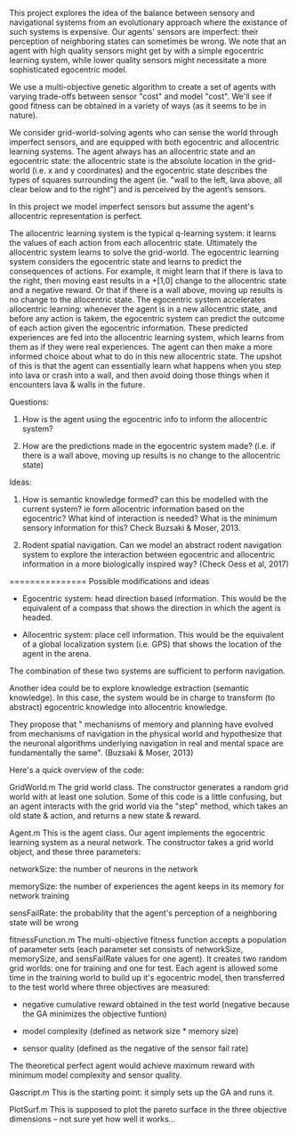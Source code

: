 This project explores the idea of the balance between sensory and navigational 
systems from an evolutionary approach where the existance of such systems is 
expensive. Our agents' sensors are imperfect: their perception of neighboring states 
can sometimes be wrong. We note that an agent with high quality sensors 
might get by with a simple egocentric learning system, while lower quality 
sensors might necessitate a more sophisticated egocentric model. 

We use a multi-objective genetic algorithm to create a set of agents with varying 
trade-offs between sensor "cost" and model "cost". We'll see if good fitness can be 
obtained in a variety of ways (as it seems to be in nature).

We consider grid-world-solving agents who can sense the world through imperfect 
sensors, and are equipped with both egocentric and allocentric learning systems. 
The agent always has an allocentric state and an egocentric state: the 
allocentric state is the absolute location in the grid-world 
(i.e. x and y coordinates) and the egocentric state describes the types of 
squares surrounding the agent (ie. "wall to the left, lava above, all clear 
below and to the right") and is perceived by the agent’s sensors. 

In this project we model imperfect sensors but assume the agent's 
allocentric representation is perfect.

The allocentric learning system is the typical q-learning system: it 
learns the values of each action from each allocentric state. 
Ultimately the allocentric system learns to solve the grid-world. The 
egocentric learning system considers the egocentric state and learns to 
predict the consequences of actions. For example, it might learn that if 
there is lava to the right, then moving east results in a +[1,0] change to 
the allocentric state and a negative reward. Or that if there is a wall 
above, moving up results is no change to the allocentric state. The 
egocentric system accelerates allocentric learning: whenever the agent is 
in a new allocentric state, and before any action is takem, the egocentric 
system can predict the outcome of each action given the egocentric 
information. These predicted experiences are fed into the allocentric 
learning system, which learns from them as if they were real experiences. 
The agent can then make a more informed choice about what to do in this 
new allocentric state. The upshot of this is that the agent can essentially 
learn what happens when you step into lava or crash into a wall, and then 
avoid doing those things when it encounters lava & walls in the future.

Questions:
1) How is the agent using the egocentric info to inform the allocentric 
system?

2) How are the predictions made in the egocentric system made? (i.e. if 
there is a wall above, moving up results is no change to the allocentric 
state)

Ideas:

1) How is semantic knowledge formed? can this be modelled with the current 
system? ie form allocentric information based on the egocentric? What kind 
of interaction is needed? What is the minimum sensory information for this? 
Check Buzsaki & Moser, 2013.

2) Rodent spatial navigation. Can we model an abstract rodent navigation 
system to explore the interaction between egocentric and allocentric 
information in a more biologically inspired way? (Check Oess et al, 2017)

===============
Possible modifications and ideas

- Egocentric system: head direction based information. This would be the 
equivalent of a compass that shows the direction in which the agent is 
headed.

- Allocentric system: place cell information. This would be the equivalent 
of a global localization system (i.e. GPS) that shows the location of the 
agent in the arena.

The combination of these two systems are sufficient to perform navigation.

Another idea could be to explore knowledge extraction (semantic knowledge).
In this case, the system would be in charge to transform (to abstract) 
egocentric knowledge into allocentric knowledge. 

They propose that " mechanisms of memory and planning have evolved from 
mechanisms of navigation in the physical world and hypothesize 
that the neuronal algorithms underlying navigation in real and mental space
are fundamentally the same". (Buzsaki & Moser, 2013)


Here's a quick overview of the code:

GridWorld.m
The grid world class. The constructor generates a random grid world with 
at least one solution. Some of this code is a little confusing, but an 
agent interacts with the grid world via the "step" method, which takes an 
old state & action, and returns a new state & reward.

Agent.m 
This is the agent class.  Our agent implements the egocentric learning 
system as a neural network. The constructor takes a grid world object, and 
these three parameters:

networkSize: the number of neurons in the network

memorySize: the number of experiences the agent keeps in its memory for 
network training

sensFailRate: the probability that the agent's perception of a neighboring 
state will be wrong

fitnessFunction.m
The multi-objective fitness function accepts a population of parameter sets 
(each parameter set consists of networkSize, memorySize, and sensFailRate 
values for one agent).  It creates two random grid worlds: one for training 
and one for test. Each agent is allowed some time in the training world to 
build up it's egocentric model, then transferred to the test world where 
three objectives are measured:

- negative cumulative reward obtained in the test world (negative because 
the GA minimizes the objective funtion)

- model complexity (defined as network size * memory size)

- sensor quality (defined as the negative of the sensor fail rate)

The theoretical perfect agent would achieve maximum reward with minimum 
model complexity and sensor quality. 

Gascript.m
This is the starting point: it simply sets up the GA and runs it.

PlotSurf.m
This is supposed to plot the pareto surface in the three objective dimensions – not sure yet how well it works...
